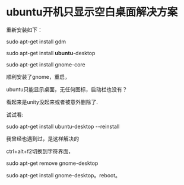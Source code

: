 # **ubuntu**开机只显示**空白桌面**解决方案

 

重新安装如下：

 

sudo apt-get install gdm 

 

sudo apt-get install **ubuntu**-desktop 

 

sudo apt-get install gnome-core 

 

顺利安装了gnome，重启，

 

ubuntu只能显示桌面，无任何图标，启动栏也没有？

看起来是unity没起来或者被意外删除了.

试试看:

sudo apt-get install ubuntu-desktop --reinstall 

我曾经也遇到过，是这样解决的

ctrl+alt+f2切换到字符界面，

sudo apt-get remove gnome-desktop

sudo apt-get install gnome-desktop。reboot。